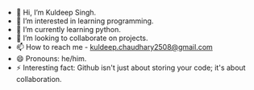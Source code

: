 - 👋 Hi, I’m Kuldeep Singh.
- 👀 I’m interested in learning programming.
- 🌱 I’m currently learning python.
- 💞️ I’m looking to collaborate on projects.
- 📫 How to reach me - kuldeep.chaudhary2508@gmail.com
- 😄 Pronouns: he/him.
- ⚡ Interesting fact: Github isn't just about storing your code; it's about collaboration.

<!---
kuldeep-25/kuldeep-25 is a ✨ special ✨ repository because its `README.md` (this file) appears on your GitHub profile.
You can click the Preview link to take a look at your changes.
--->
